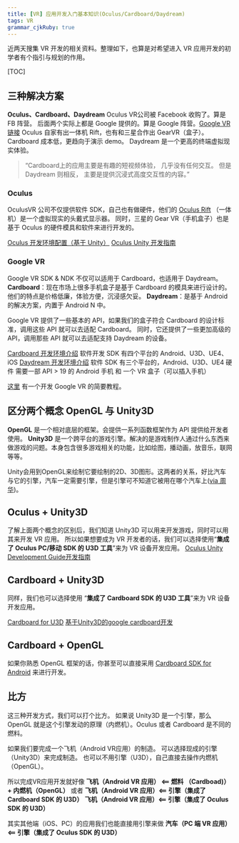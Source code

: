 ```yaml
---
title: [VR] 应用开发入门基本知识(Oculus/Cardboard/Daydream)
tags: VR
grammar_cjkRuby: true
---
```


近两天搜集 VR 开发的相关资料。整理如下，也算是对希望进入 VR 应用开发的初学者有个指引与规划的作用。

[TOC]

## 三种解决方案
**Oculus、Cardboard、Daydream**
Oculus VR公司被 Facebook 收购了。算是 FB 阵营。
后面两个实际上都是 Google 提供的。算是 Google 阵营。[Google VR 链接](https://developers.google.com/vr/)
Oculus 自家有出一体机 Rift，也有和三星合作出 GearVR（盒子）。
Cardboard 成本低，更趋向于演示 demo。
Daydream 是一个更高的终端虚拟现实体验。
>“Cardboard上的应用主要是有趣的短视频体验， 几乎没有任何交互。
> 但是 Daydream 则相反， 主要是提供沉浸式高度交互性的内容。”

### Oculus
OculusVR 公司不仅提供软件  SDK，自己也有做硬件，他们的 [Oculus Rift](https://zh.wikipedia.org/wiki/Oculus_VR) （一体机）是一个虚拟现实的头戴式显示器。
同时，三星的 Gear VR（手机盒子）也是基于 Oculus 的硬件模具和软件来进行开发的。

[Oculus 开发环境配置（基于 Unity）](http://www.jianshu.com/p/fbe643385fb1)
[Oculus Unity 开发指南](http://forum.exceedu.com/forum/forum.php?mod=viewthread&tid=34175)

### Google VR
Google VR SDK & NDK 不仅可以适用于 Cardboard，也适用于 Daydream。
**Cardboard**：现在市场上很多手机盒子是基于 Cardboard 的模具来进行设计的。他们的特点是价格低廉，体验方便，沉浸感欠妥。
**Daydream**：是基于 Android 的解决方案，内置于 Android N 中。

Google VR 提供了一些基本的 API，如果我们的盒子符合 Cardboard 的设计标准，调用这些 API 就可以去适配 Cardboard。
同时，它还提供了一些更加高级的 API，调用那些 API 就可以去适配支持 Daydream 的设备。

[Cardboard 开发环境介绍](https://developers.google.com/vr/cardboard/overview)
软件开发 SDK 有四个平台的 Android、U3D、UE4、iOS
[Daydream 开发环境介绍](https://developers.google.com/vr/daydream/dev-kit-setup)
软件 SDK 有三个平台的，Android、U3D、UE4
硬件 需要一部 API > 19 的 Android 手机 和 一个 VR 盒子（可以插入手机）

[这里](http://www.jianshu.com/p/09c0822b9d1e) 有一个开发 Google VR 的简要教程。


## 区分两个概念 OpenGL 与 Unity3D
**OpenGL** 是一个相对底层的框架。会提供一系列函数框架作为 API 提供给开发者使用。
**Unity3D** 是一个跨平台的游戏引擎。解决的是游戏制作人通过什么东西来做游戏的问题。本身包含很多游戏相关的功能，比如绘图，播动画，放音乐，联网等等。

Unity会用到OpenGL来绘制它要绘制的2D、3D图形。这两者的关系，好比汽车与它的引擎，汽车一定需要引擎，但是引擎可不知道它被用在哪个汽车上([via 周华](https://www.zhihu.com/question/27069587/answer/35317198))。


## Oculus + Unity3D
了解上面两个概念的区别后，我们知道 Unity3D 可以用来开发游戏，同时可以用其来开发 VR 应用。
所以如果想要成为 VR 开发者的话，我们可以选择使用“**集成了 Oculus PC/移动 SDK 的 U3D 工具**”来为 VR 设备开发应用。
[Oculus Unity Development Guide开发指南](http://forum.exceedu.com/forum/forum.php?mod=viewthread&tid=34175)

## Cardboard + Unity3D
同样，我们也可以选择使用 “**集成了 Cardboard SDK 的 U3D 工具**”来为 VR 设备开发应用。

[Cardboard for U3D](https://developers.google.com/cardboard/unity/)
[基于Unity3D的google cardboard开发](http://blog.csdn.net/wuyt2008/article/details/50236211)

## Cardboard + OpenGL
如果你熟悉 OpenGL 框架的话，你甚至可以直接采用 [Cardboard SDK for  Android](https://developers.google.com/vr/android/) 来进行开发。


## 比方
这三种开发方式，我们可以打个比方。
如果说 Unity3D 是一个引擎，那么 OpenGL 就是这个引擎发动的原理（内燃机）。Oculus 或者 Cardboard 是不同的燃料。

如果我们要完成一个飞机（Android VR应用）的制造。
可以选择现成的引擎（Unity3D）来完成制造。
也可以不用引擎（U3D），自己直接去操作内燃机（OpenGL）。

所以完成VR应用开发就好像
**飞机（Android VR 应用） <==  燃料 （Cardboad)）+ 内燃机（OpenGL）**
或者
**飞机（Android VR 应用）<== 引擎（集成了 Cardboard SDK 的 U3D）**
**飞机（Android VR 应用）<== 引擎（集成了 Oculus SDK 的 U3D）**

其实其他端（iOS、PC）的应用我们也能直接用引擎来做
**汽车（PC 端 VR 应用）<== 引擎（集成了 Oculus SDK 的 U3D）**

